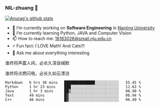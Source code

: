 ### NIL-zhuang 👋

<!--
**NIL-zhuang/NIL-zhuang** is a ✨ _special_ ✨ repository because its `README.md` (this file) appears on your GitHub profile.

Here are some ideas to get you started:

- 🔭 I’m currently working on ...
- 🌱 I’m currently learning ...
- 👯 I’m looking to collaborate on ...
- 🤔 I’m looking for help with ...
- 💬 Ask me about ...
- 📫 How to reach me: ...
- 😄 Pronouns: ...
- ⚡ Fun fact: ...
-->

[![Anurag's github stats](https://github-readme-stats.vercel.app/api?username=NIL-zhuang)](https://github.com/anuraghazra/github-readme-stats)

- 🔭 I’m currently working on **Software Engineering** in [Nanjing University](https://www.nju.edu.cn/)
- 🌱 I’m currently learning Python, JAVA and Computer Vision
- 📫 How to reach me: 18183026@smail.nju.edu.cn
- ⚡ Fun fact: I LOVE Math! And Cats!!!
- 💬 Ask me about everything interesting

谁终将声震人间，必长久深自缄默

谁终将点燃闪电，必长久如云漂泊

<!--START_SECTION:waka-->
```text
Markdown   6 hrs 36 mins   ██████████████░░░░░░░░░░░   55.45 % 
Python     1 hr 23 mins    ███░░░░░░░░░░░░░░░░░░░░░░   11.63 % 
Java       1 hr 3 mins     ██▒░░░░░░░░░░░░░░░░░░░░░░   08.90 % 
Text       49 mins         █▓░░░░░░░░░░░░░░░░░░░░░░░   06.94 % 
C++        46 mins         █▓░░░░░░░░░░░░░░░░░░░░░░░   06.49 % 
```
<!--END_SECTION:waka-->
